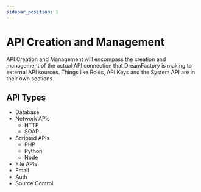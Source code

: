 ```yaml
---
sidebar_position: 1
---
```


# API Creation and Management

API Creation and Management will encompass the creation and management of the actual API connection that DreamFactory is making to external API sources. Things like Roles, API Keys and the System API are in their own sections. 

## API Types

- Database
- Network APIs
    - HTTP
    - SOAP
- Scripted APIs
    - PHP
    - Python
    - Node
- File APIs
- Email
- Auth
- Source Control

